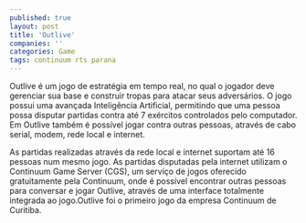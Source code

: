 ```yaml
---
published: true
layout: post
title: 'Outlive'
companies: ''
categories: Game
tags: continuum rts parana
---
```

Outlive é um jogo de estratégia em tempo real, no qual o jogador deve gerenciar sua base e construir tropas para atacar seus adversários. O jogo possui uma avançada Inteligência Artificial, permitindo que uma pessoa possa disputar partidas contra até 7 exércitos controlados pelo computador. Em Outlive também é possível jogar contra outras pessoas, através de cabo serial, modem, rede local e internet.







As partidas realizadas através da rede local e internet suportam até 16 pessoas num mesmo jogo. As partidas disputadas pela internet utilizam o Continuum Game Server (CGS), um serviço de jogos oferecido gratuitamente pela Continuum, onde é possível encontrar outras pessoas para conversar e jogar Outlive, através de uma interface totalmente integrada ao jogo.Outlive foi o primeiro jogo da empresa Continuum de Curitiba. 







